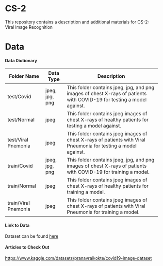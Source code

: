 # CS-2
This repository contains a description and additional materials for CS-2: Viral Image Recognition

# Data
#### Data Dictionary

| Folder Name         | Data Type     | Description |
| ------------------- | ------------- | ----------- |
| test/Covid          | jpeg, jpg, png| This folder contains jpeg, jpg, and png images of chest X-rays of patients with COVID-19 for testing a model against. |
| test/Normal         | jpeg          | This folder contains jpeg images of chest X-rays of healthy patients for testing a model against.|
| test/Viral Pnemonia | jpeg          | This folder contains jpeg images of chest X-rays of patients with Viral Pneumonia for testing a model against.|
| train/Covid         | jpeg, jpg, png| This folder contains jpeg, jpg, and png images of chest X-rays of patients with COVID-19 for training a model. |
| train/Normal        | jpeg          | This folder contains jpeg images of chest X-rays of healthy patients for training a model.|
| train/Viral Pnemonia| jpeg          | This folder contains jpeg images of chest X-rays of patients with Viral Pneumonia for training a model. |

#### Link to Data

Dataset can be found [here](https://www.kaggle.com/datasets/pranavraikokte/covid19-image-dataset)

#### Articles to Check Out
https://www.kaggle.com/datasets/pranavraikokte/covid19-image-dataset
